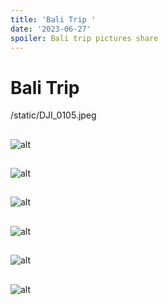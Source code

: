 ```yaml
---
title: 'Bali Trip '
date: '2023-06-27'
spoiler: Bali trip pictures share
---
```


# Bali Trip 

/static/DJI_0105.jpeg
##
![alt](/images/posts/2023-06-27-bali-trip/DJI_0108.jpeg)
##
![alt](./DJI_0117.jpeg)
##
![alt](./DJI_0134.jpeg)
##
![alt](./IMG_8889.jpeg)
##
![alt](./IMG_8968.jpeg)
##
![alt](./IMG_8986.jpeg)